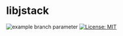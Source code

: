 # libjstack

![example branch parameter](https://github.com/francisfsjiang/libjstack/workflows/libjstack_build/badge.svg?branch=master) [![License: MIT](https://img.shields.io/badge/License-MIT-green.svg)](https://opensource.org/licenses/MIT)

